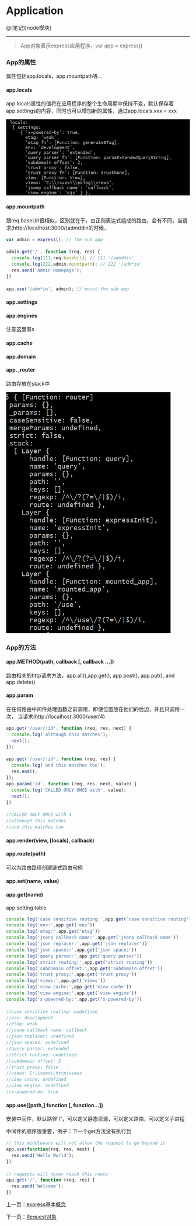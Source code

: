 # Application

@(笔记)[node模块]

-------------------
> App对象表示express应用程序，var app = express()


### App的属性

属性包括app.locals，app.mountpath等...

#### app.locals

app.locals属性的值将在应用程序的整个生命周期中保持不变，默认保存着app.settings的内容，同时也可以增加新的属性，通过app.locals.xxx = xxx

![express](https://github.com/lhywell/book/blob/master/express4.x/express001.png)


#### app.mountpath
跟req.baseUrl很相似，区别就在于，由正则表达式组成的路由，会有不同，当请求(http://localhost:3000/)admddin的时候，

```js
var admin = express(); // the sub app

admin.get('/', function (req, res) {
  console.log(111,req.baseUrl); // 111 '/admddin'
  console.log(222,admin.mountpath); // 222 '/adm*in'
  res.send('Admin Homepage');
})

app.use('/adm*in', admin); // mount the sub app
```

#### app.settings

#### app.engines
注意这里有s

#### app.cache
#### app.domain
#### app._router

路由存放在stack中

![express](https://github.com/lhywell/book/blob/master/express4.x/express002.png)

### App的方法

#### app.METHOD(path, callback [, callback ...])
路由相关的http请求方法，app.all(),app.get(), app.post(), app.put(), and app.delete()


#### app.param
在任何路由中间件处理函数之前调用，即使位置放在他们的后边，并且只调用一次，
当请求(http://localhost:3000/user/4)
```js
app.get('/user/:id', function (req, res, next) {
  console.log('although this matches');
  next();
});

app.get('/user/:id', function (req, res) {
  console.log('and this matches too');
  res.end();
});
app.param('id', function (req, res, next, value) {
  console.log('CALLED ONLY ONCE with', value);
  next();
})

//CALLED ONLY ONCE with 4
//although this matches
//and this matches too
```
#### app.render(view, [locals], callback)

#### app.route(path)
可以为路由路径创建链式路由句柄

#### app.set(name, value)
#### app.get(name)

app setting table
```js
console.log('case sensitive routing:',app.get('case sensitive routing'))
console.log('env:',app.get('env'))
console.log('etag:',app.get('etag'))
console.log('jsonp callback name:',app.get('jsonp callback name'))
console.log('json replacer:',app.get('json replacer'))
console.log('json spaces:',app.get('json spaces'))
console.log('query parser:',app.get('query parser'))
console.log('strict routing:',app.get('strict routing'))
console.log('subdomain offset:',app.get('subdomain offset'))
console.log('trust proxy:',app.get('trust proxy'))
console.log('views:',app.get('views'))
console.log('view cache:',app.get('view cache'))
console.log('view engine:',app.get('view engine'))
console.log('x-powered-by:',app.get('x-powered-by'))

//case sensitive routing: undefined
//env: development
//etag: weak
//jsonp callback name: callback
//json replacer: undefined
//json spaces: undefined
//query parser: extended
//strict routing: undefined
//subdomain offset: 2
//trust proxy: false
//views: E:\ixuexi\http\views
//view cache: undefined
//view engine: undefined
//x-powered-by: true

```

#### app.use([path,] function [, function...])
安装中间件，默认路径'/'，可以定义静态资源，可以定义路由，可以定义子进程

中间件的顺序很重要，例子：下一个get方法没有执行到

```js
// this middleware will not allow the request to go beyond it
app.use(function(req, res, next) {
  res.send('Hello World');
})

// requests will never reach this route
app.get('/', function (req, res) {
  res.send('Welcome');
})
```




上一页：[express基本概念](https://github.com/lhywell/book/tree/master/express4.x/README.md)

下一页：[Request对象](https://github.com/lhywell/book/blob/master/express4.x/1.2README.md)